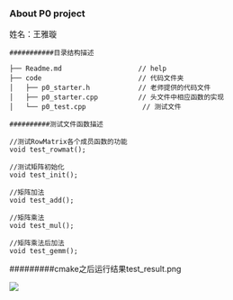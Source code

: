 ### About P0 project

姓名：王雅璇

```
###########目录结构描述

├── Readme.md                   // help
├── code                        // 代码文件夹
│   ├── p0_starter.h            // 老师提供的代码文件
│   ├── p0_starter.cpp          // 头文件中相应函数的实现
│   └── p0_test.cpp              // 测试文件
```

```
##########测试文件函数描述

//测试RowMatrix各个成员函数的功能
void test_rowmat();

//测试矩阵初始化
void test_init();

//矩阵加法
void test_add();

//矩阵乘法
void test_mul();

//矩阵乘法后加法
void test_gemm();
```

#########cmake之后运行结果test_result.png

![](https://i.loli.net/2021/09/02/oJqy8VQxtuTminw.png)

